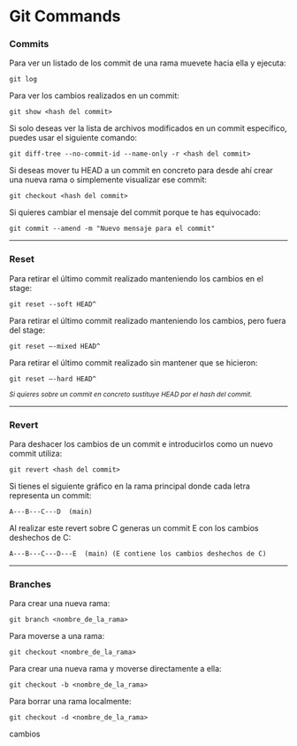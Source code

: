 # Git Commands

### Commits

Para ver un listado de los commit de una rama muevete hacia ella y ejecuta:

    git log

Para ver los cambios realizados en un commit:

    git show <hash del commit>

Si solo deseas ver la lista de archivos modificados en un commit específico, puedes usar el siguiente comando:

    git diff-tree --no-commit-id --name-only -r <hash del commit>

Si deseas mover tu HEAD a un commit en concreto para desde ahí crear una nueva rama o simplemente visualizar ese commit:

    git checkout <hash del commit>

Si quieres cambiar el mensaje del commit porque te has equivocado:

    git commit --amend -m "Nuevo mensaje para el commit"

---

### Reset

Para retirar el último commit realizado manteniendo los cambios en el stage:

    git reset --soft HEAD^

Para retirar el último commit realizado manteniendo los cambios, pero fuera del stage:

    git reset –-mixed HEAD^

Para retirar el último commit realizado sin mantener que se hicieron:

    git reset –-hard HEAD^

_<small> Si quieres sobre un commit en concreto sustituye HEAD por el hash del commit.</small>_

---

### Revert

Para deshacer los cambios de un commit e introducirlos como un nuevo commit utiliza:

    git revert <hash del commit>

Si tienes el siguiente gráfico en la rama principal donde cada letra representa un commit:

    A---B---C---D  (main)

Al realizar este revert sobre C generas un commit E con los cambios deshechos de C:

    A---B---C---D---E  (main) (E contiene los cambios deshechos de C)

---

### Branches

Para crear una nueva rama:

    git branch <nombre_de_la_rama>

Para moverse a una rama:

    git checkout <nombre_de_la_rama>

Para crear una nueva rama y moverse directamente a ella:

    git checkout -b <nombre_de_la_rama>

Para borrar una rama localmente:

    git checkout -d <nombre_de_la_rama>

cambios

